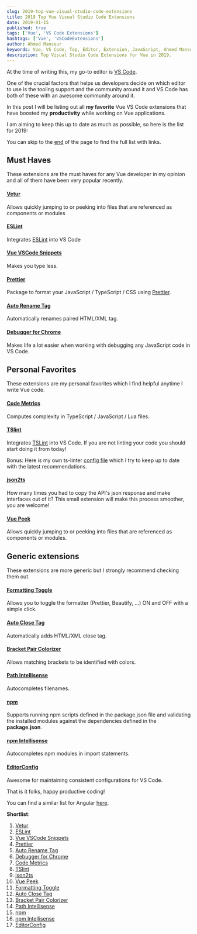 ```yaml
---
slug: 2019-top-vue-visual-studio-code-extensions
title: 2019 Top Vue Visual Studio Code Extensions
date: 2019-01-15
published: true
tags: ['Vue', 'VS Code Extensions']
hashtags: ['Vue', 'VSCodeExtensions']
author: Ahmed Mansour
keywords: Vue, VS Code, Top, Editor, Extension, JavaScript, Ahmed Mansour, Web Developer, 2018, 2019, Best, Vue tips, Vue blog
description: Top Visual Studio Code Extensions for Vue in 2019.
---
```


At the time of writing this, my go-to editor is [VS Code](https://code.visualstudio.com/).

One of the crucial factors that helps us developers decide on which editor to use is the tooling support and the community around it and VS Code has both of these with an awesome community around it.

In this post I will be listing out all **my favorite** Vue VS Code extensions that have boosted my **productivity** while working on Vue applications.

I am aiming to keep this up to date as much as possible, so here is the list for 2019:

You can skip to the [end](#summary) of the page to find the full list with links.

## Must Haves

These extensions are the must haves for any Vue developer in my opinion and all of them have been very popular recently.

#### [Vetur][1]

Allows quickly jumping to or peeking into files that are referenced as components or modules

#### [ESLint][2]

Integrates [ESLint](http://eslint.org/) into VS Code

#### [Vue VSCode Snippets][3]

Makes you type less.

#### [Prettier][4]

Package to format your JavaScript / TypeScript / CSS using [Prettier](https://github.com/prettier/prettier).

#### [Auto Rename Tag][5]

Automatically renames paired HTML/XML tag.

#### [Debugger for Chrome][6]

Makes life a lot easier when working with debugging any JavaScript code in VS Code.

## Personal Favorites

These extensions are my personal favorites which I find helpful anytime I write Vue code.

#### [Code Metrics][7]

Computes complexity in TypeScript / JavaScript / Lua files.

#### [TSlint][8]

Integrates [TSLint](https://palantir.github.io/tslint/) into VS Code. If you are not linting your code you should start doing it from today!

Bonus: Here is my own ts-linter [config file](https://gist.github.com/mansour-ahmed/18753d7096cc4534b4b90954de993a4e) which I try to keep up to date with the latest recommendations.

#### [json2ts][9]

How many times you had to copy the API's json response and make interfaces out of it? This small extension will make this process smoother, you are welcome!

#### [Vue Peek][10]

Allows quickly jumping to or peeking into files that are referenced as components or modules.

## Generic extensions

These extensions are more generic but I strongly recommend checking them out.

#### [Formatting Toggle][11]

Allows you to toggle the formatter (Prettier, Beautify, …) ON and OFF with a simple click.

#### [Auto Close Tag][12]

Automatically adds HTML/XML close tag.

#### [Bracket Pair Colorizer][13]

Allows matching brackets to be identified with colors.

#### [Path Intellisense][14]

Autocompletes filenames.

#### [npm][15]

Supports running npm scripts defined in the package.json file and validating the installed modules against the dependencies defined in the **package.json**.

#### [npm Intellisense][16]

Autocompletes npm modules in import statements.

#### [EditorConfig][17]

Awesome for maintaining consistent configurations for VS Code.

That is it folks, happy productive coding!

You can find a similar list for Angular [here](/top-angular-visual-studio-code-extensions).

<p id="summary"><strong>Shortlist</strong>:</p>

1. [Vetur][1]
2. [ESLint][2]
3. [Vue VSCode Snippets][3]
4. [Prettier][4]
5. [Auto Rename Tag][5]
6. [Debugger for Chrome][6]
7. [Code Metrics][7]
8. [TSlint][8]
9. [json2ts][9]
10. [Vue Peek][10]
11. [Formatting Toggle][11]
12. [Auto Close Tag][12]
13. [Bracket Pair Colorizer][13]
14. [Path Intellisense][14]
15. [npm][15]
16. [npm Intellisense][16]
17. [EditorConfig][17]

[1]: https://marketplace.visualstudio.com/items?itemName=octref.vetur
[2]: https://marketplace.visualstudio.com/items?itemName=dbaeumer.vscode-eslint
[3]: https://marketplace.visualstudio.com/items?itemName=sdras.vue-vscode-snippets
[4]: https://marketplace.visualstudio.com/items?itemName=esbenp.prettier-vscode
[5]: https://marketplace.visualstudio.com/items?itemName=formulahendry.auto-rename-tag
[6]: https://marketplace.visualstudio.com/items?itemName=msjsdiag.debugger-for-chrome
[7]: https://marketplace.visualstudio.com/items?itemName=kisstkondoros.vscode-codemetrics
[8]: https://marketplace.visualstudio.com/items?itemName=eg2.tslint
[9]: https://marketplace.visualstudio.com/items?itemName=GregorBiswanger.json2ts
[10]: https://marketplace.visualstudio.com/items?itemName=dariofuzinato.vue-peek
[11]: https://marketplace.visualstudio.com/items?itemName=tombonnike.vscode-status-bar-format-toggle
[12]: https://marketplace.visualstudio.com/items?itemName=formulahendry.auto-close-tag
[13]: https://marketplace.visualstudio.com/items?itemName=CoenraadS.bracket-pair-colorizer
[14]: https://marketplace.visualstudio.com/items?itemName=christian-kohler.path-intellisense
[15]: https://marketplace.visualstudio.com/items?itemName=eg2.vscode-npm-script
[16]: https://marketplace.visualstudio.com/items?itemName=christian-kohler.npm-intellisense
[17]: https://marketplace.visualstudio.com/items?itemName=EditorConfig.EditorConfig
